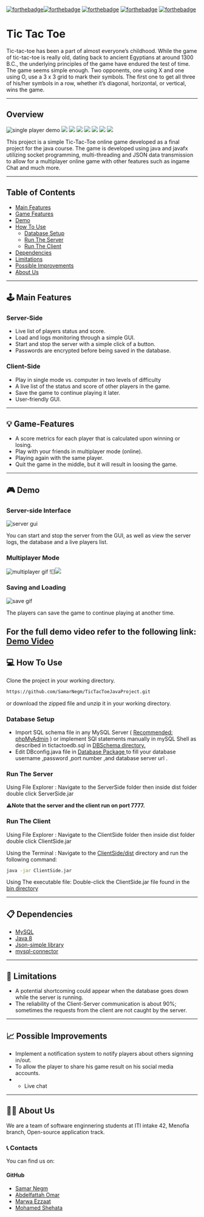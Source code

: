 [![forthebadge](https://forthebadge.com/images/badges/built-by-developers.svg)](https://forthebadge.com)[![forthebadge](https://forthebadge.com/images/badges/uses-brains.svg)](https://forthebadge.com)
[![forthebadge](https://forthebadge.com/images/badges/powered-by-coffee.svg)](https://forthebadge.com)
[![forthebadge](https://forthebadge.com/images/badges/powered-by-black-magic.svg)](https://forthebadge.com)
[![forthebadge](https://forthebadge.com/images/badges/makes-people-smile.svg)](https://forthebadge.com)


# **Tic Tac Toe**

Tic-tac-toe has been a part of almost everyone’s childhood.
While the game of tic-tac-toe is really old, dating back to ancient Egyptians at around 1300 B.C., the underlying principles of the game have endured the test of time. The game seems simple enough. Two opponents, one using X and one using O, use a 3 x 3 grid to mark their symbols. The first one to get all three of his/her symbols in a row, whether it’s diagonal, horizontal, or vertical, wins the game.

---
## Overview





![single player demo](https://github.com/SamarNegm/TicTacToeJavaProject/blob/master/Demo/login.png)
![](https://github.com/SamarNegm/TicTacToeJavaProject/blob/master/Demo/welcime.png)
![](https://github.com/SamarNegm/TicTacToeJavaProject/blob/master/Demo/start.png)
![](https://github.com/SamarNegm/TicTacToeJavaProject/blob/master/Demo/new%20game.png)
![](https://github.com/SamarNegm/TicTacToeJavaProject/blob/master/Demo/difficulty.png)
![](https://github.com/SamarNegm/TicTacToeJavaProject/blob/master/Demo/play%20with%20computer.png)
![](https://github.com/SamarNegm/TicTacToeJavaProject/blob/master/Demo/invite.PNG)
![](https://github.com/SamarNegm/TicTacToeJavaProject/blob/master/Demo/playing.PNG)

This project is a simple Tic-Tac-Toe online game developed as a final project for the java course.
The game is developed using java and javafx utilizing socket programming, multi-threading
and JSON data transmission to allow for a multiplayer online game with other features such as ingame Chat and much more.

---
## Table of Contents

<!-- TOC -->
- [Main Features](https://github.com/SamarNegm/TicTacToeJavaProject/edit/master/README.md#%EF%B8%8F-main-features)
- [Game Features](https://github.com/SamarNegm/TicTacToeJavaProject/edit/master/README.md#-game-features)
- [Demo](https://github.com/SamarNegm/TicTacToeJavaProject/edit/master/README.md#-demo)
- [How To Use](https://github.com/SamarNegm/TicTacToeJavaProject/edit/master/README.md#-how-to-use)
    - [Database Setup](#database-setup)
    - [Run The Server](#run-the-server)
    - [Run The Client](#run-the-client)
- [Dependencies](#dependencies)
- [Limitations](#limitations)
- [Possible Improvements](#possible-improvements)
- [About Us](https://github.com/SamarNegm/TicTacToeJavaProject/edit/master/README.md#-about-us)

<!-- /TOC -->



---
## 🕹️ Main Features

### Server-Side

- Live list of players status and score.
- Load and logs monitoring through a simple GUI.
- Start and stop the server with a simple click of a button.
- Passwords are encrypted before being saved in the database.

### Client-Side

- Play in single mode vs. computer in two levels of difficulty
- A live list of the status and score of other players in the game.
- Save the game to continue playing it later.
- User-friendly GUI.

---
## 💡 Game-Features

- A score metrics for each player that is calculated upon winning or losing.
- Play with your friends in multiplayer mode (online).
- Playing again with the same player.
- Quit the game in the middle, but it will result in loosing the game.

---
## 🎮 Demo

### Server-side Interface

![server gui](https://github.com/SamarNegm/TicTacToeJavaProject/blob/master/Demo/server.png)

You can start and stop the server from the GUI, as well as view the server logs, the database and a live players list.

### Multiplayer Mode

![multiplayer gif](https://github.com/SamarNegm/TicTacToeJavaProject/blob/master/Demo/new%20game.png)
![]![](https://github.com/SamarNegm/TicTacToeJavaProject/blob/master/Demo/playing.PNG)


### Saving and Loading

![save gif](https://github.com/SamarNegm/TicTacToeJavaProject/blob/master/Demo/saved.PNG)

The players can save the game to continue playing at another time.

For the full demo video refer to the following link: [Demo Video](https://github.com/SamarNegm/TicTacToeJavaProject/blob/master/Demo/tic-tac-toe.mkv)
---
## 💻 How To Use

Clone the project in your working directory.

```bash
https://github.com/SamarNegm/TicTacToeJavaProject.git
```

or download the zipped file and unzip it in your working directory.


### Database Setup

- Import SQL schema file in any MySQL Server ( <u>Recommended: phpMyAdmin</u> ) or implement SQl statements manually in mySQL Shell as described in tictactoedb.sql in [DBSchema directory.](https://github.com/SamarNegm/TicTacToeJavaProject/tree/master/ServerSide/Database%20Schema)
- Edit DBconfig.java file in  [Database Package ](https://github.com/SamarNegm/TicTacToeJavaProject/tree/master/ServerSide/src/database) to fill your database username ,password ,port number ,and database server url .

### Run The Server

Using File Explorer : Navigate to the ServerSide folder then inside dist folder double click ServerSide.jar



⚠️**Note that the server and the client run on port 7777.**

### Run The Client

Using File Explorer : Navigate to the ClientSide folder then inside dist folder double click ClientSide.jar

Using the Terminal : Navigate to the [ClientSide/dist](https://github.com/SamarNegm/TicTacToeJavaProject/tree/master/ClientSide/dist) directory and run the following command:

```bash
java -jar ClientSide.jar
```

Using The executable file: Double-click the ClientSide.jar file found in the [bin directory](https://github.com/SamarNegm/TicTacToeJavaProject/tree/master/ClientSide/bin)

---
## 📋 Dependencies

* [MySQL](https://www.mysql.com/)
* [Java 8](https://www.oracle.com/java/technologies/javase/javase-jdk8-downloads.html/)
* [Json-simple library](https://github.com/fangyidong/json-simple)
* [mysql-connector](https://dev.mysql.com/downloads/connector/j/)


---
## 🚫 Limitations

- A potential shortcoming could appear when the database goes down while the server is running.
- The reliability of the Client-Server communication is about 90%; sometimes the requests from the client are not caught by the server.

---
## 📈 Possible Improvements

- Implement a notification system to notify players about others signning in/out.
- To allow the player to share his game result on his social media accounts.
- - Live chat
---
## 👨‍💻 About Us

We are a team of software enginnering students at ITI intake 42, Menofia branch, Open-source application track.

### 📞 Contacts

You can find us on:


#### GitHub

- [Samar Negm](https://github.com/SamarNegm)
- [Abdelfattah Omar](https://github.com/AbdelfattahOmar)
- [Marwa Ezzaat](https://github.com/MarwaEzzatMo)
- [Mohamed Shehata](https://github.com/Mohamed-Shhata)
